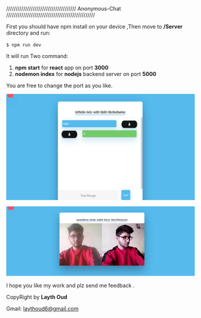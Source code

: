 ///////////////////////////////////// Anonymous-Chat ///////////////////////////////////////////////


First you should have npm install on your device ,Then  move to **/Server** directory and run:

`$ npm run dev`

It will run Two command:
1. **npm start** for **react** app on port **3000**
2. **nodemon index** for **nodejs** backend server on port **5000** 

You are free to change the port as you like.

![Image of Message](/images/2.png)


![Image of Call](/images/1.png)

I hope you like my work and plz send me feedback .

CopyRight by **Layth Oud** 

Gmail: laythoud6@gmail.com